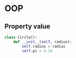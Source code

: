 # OOP

## Property value

```python
class Circle():
    def __init__(self, radius):
        self.radius = radius
        self.pi = 3.14
        
    
```

